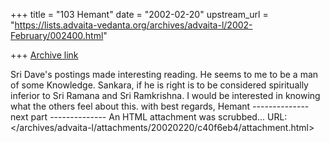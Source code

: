 +++
title = "103 Hemant"
date = "2002-02-20"
upstream_url = "https://lists.advaita-vedanta.org/archives/advaita-l/2002-February/002400.html"

+++
[Archive link](https://lists.advaita-vedanta.org/archives/advaita-l/2002-February/002400.html)

Sri Dave's postings made interesting reading. He seems to me to be a man of some Knowledge. Sankara, if he is right is to be considered spiritually inferior to Sri Ramana and Sri Ramkrishna. I would be interested in knowing what the others feel about this.
                   with best regards,
                             Hemant 
-------------- next part --------------
An HTML attachment was scrubbed...
URL: </archives/advaita-l/attachments/20020220/c40f6eb4/attachment.html>
